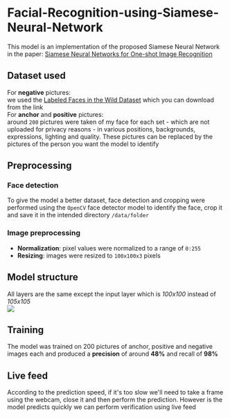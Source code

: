 # Facial-Recognition-using-Siamese-Neural-Network
This model is an implementation of the proposed Siamese Neural Network in the paper: <a href="chrome-extension://efaidnbmnnnibpcajpcglclefindmkaj/https://www.cs.cmu.edu/~rsalakhu/papers/oneshot1.pdf">Siamese Neural Networks for One-shot Image Recognition</a>
## Dataset used
For **negative** pictures:   
we used the <a href="https://vis-www.cs.umass.edu/lfw/">Labeled Faces in the Wild Dataset</a> which you can download from the link  
For **anchor** and **positive** pictures:  
around `200` pictures were taken of my face for each set - which are not uploaded for privacy reasons - in various positions, backgrounds, expressions, lighting and quality. These pictures can be replaced by the pictures of the person you want the model to identify
## Preprocessing
### Face detection
To give the model a better dataset, face detection and cropping were performed using the `OpenCV` face detector model to identify the face, crop it and save it in the intended directory `/data/folder`
### Image preprocessing
* **Normalization**: pixel values were normalized to a range of `0:255`
* **Resizing**: images were resized to `100x100x3` pixels
## Model structure
All layers are the same except the input layer which is *100x100* instead of *105x105*  
<img src="https://github.com/user-attachments/assets/75b91a10-0aa9-4d33-8184-755f55666bce">
## Training
The model was trained on 200 pictures of anchor, positive and negative images each and produced a **precision** of around **48%** and recall of **98%** 
## Live feed
According to the prediction speed, if it's too slow we'll need to take a frame using the webcam, close it and then perform the prediction. However is the model predicts quickly we can perform verification using live feed
